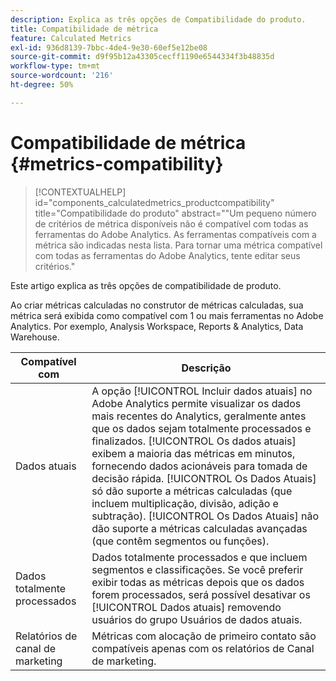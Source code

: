 ```yaml
---
description: Explica as três opções de Compatibilidade do produto.
title: Compatibilidade de métrica
feature: Calculated Metrics
exl-id: 936d8139-7bbc-4de4-9e30-60ef5e12be08
source-git-commit: d9f95b12a43305cecff1190e6544334f3b48835d
workflow-type: tm+mt
source-wordcount: '216'
ht-degree: 50%

---
```


# Compatibilidade de métrica {#metrics-compatibility}

>[!CONTEXTUALHELP]
>id="components_calculatedmetrics_productcompatibility"
>title="Compatibilidade do produto"
>abstract="&quot;Um pequeno número de critérios de métrica disponíveis não é compatível com todas as ferramentas do Adobe Analytics. As ferramentas compatíveis com a métrica são indicadas nesta lista. Para tornar uma métrica compatível com todas as ferramentas do Adobe Analytics, tente editar seus critérios."

Este artigo explica as três opções de compatibilidade de produto.

Ao criar métricas calculadas no construtor de métricas calculadas, sua métrica será exibida como compatível com 1 ou mais ferramentas no Adobe Analytics. Por exemplo, Analysis Workspace, Reports &amp; Analytics, Data Warehouse.


| Compatível com | Descrição |
| --- | --- |
| Dados atuais | A opção [!UICONTROL Incluir dados atuais] no Adobe Analytics permite visualizar os dados mais recentes do Analytics, geralmente antes que os dados sejam totalmente processados e finalizados. [!UICONTROL Os dados atuais] exibem a maioria das métricas em minutos, fornecendo dados acionáveis para tomada de decisão rápida. [!UICONTROL Os Dados Atuais] só dão suporte a métricas calculadas (que incluem multiplicação, divisão, adição e subtração). [!UICONTROL Os Dados Atuais] não dão suporte a métricas calculadas avançadas (que contêm segmentos ou funções). |
| Dados totalmente processados | Dados totalmente processados e que incluem segmentos e classificações. Se você preferir exibir todas as métricas depois que os dados forem processados, será possível desativar os [!UICONTROL Dados atuais] removendo usuários do grupo Usuários de dados atuais. |
| Relatórios de canal de marketing | Métricas com alocação de primeiro contato são compatíveis apenas com os relatórios de Canal de marketing. |
